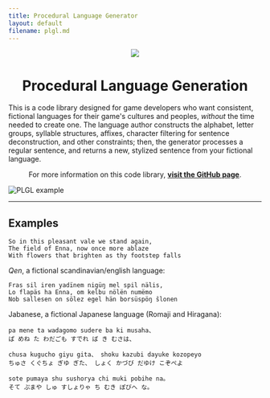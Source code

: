 ```yaml
---
title: Procedural Language Generator
layout: default
filename: plgl.md
---
```


<p align="center"> <img src="https://raw.githubusercontent.com/Highverve/PLGL/master/icon.png" /> </p>
<h1 align="center"> Procedural Language Generation </h1>

This is a code library designed for game developers who want consistent, fictional languages for their game's cultures and peoples, *without* the time needed to create one. The language author constructs the alphabet, letter groups, syllable structures, affixes, character filtering for sentence deconstruction, and other constraints; then, the generator processes a regular sentence, and returns a new, stylized sentence from your fictional language.

<p align="center">For more information on this code library, <strong><a href="https://github.com/Highverve/PLGL">visit the GitHub page</a></strong>.</p>

![PLGL example](https://user-images.githubusercontent.com/119130949/226001137-0695c1a7-b07d-45f9-9ce6-b60a3bf6919e.png)

---

## Examples

```
So in this pleasant vale we stand again,
The field of Enna, now once more ablaze
With flowers that brighten as thy footstep falls
```

*Qen*, a fictional scandinavian/english language:
```
Fras sil iren yadïnem nigüŋ mel spil nälis,
Lo flapäs ha Enna, om kelbu nölën numëmo
Nob sallesen on sölez egel hän borsüspöŋ ŝlonen
```

Jabanese, a fictional Japanese language (Romaji and Hiragana):
```
pa mene ta wadagomo sudere ba ki musaha、
ぱ めね た わだごも すでれ ば き むさは、

chusa kugucho giyu gita、 shoku kazubi dayuke kozopeyo
ちゅさ くぐちょ ぎゆ ぎた、 しょく かづび だゆけ こぞぺよ

sote pumaya shu sushorya chi muki pobihe na。
そて ぷまや しゅ すしょりゃ ち むき ぽびへ な。
```
